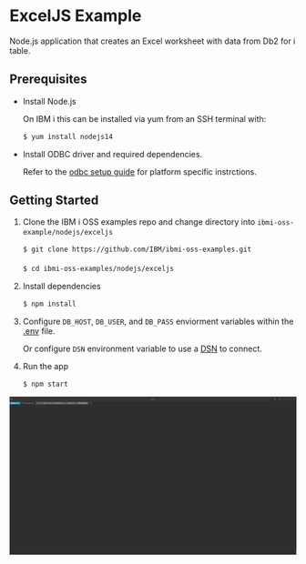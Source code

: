 # ExcelJS Example

Node.js application that creates an Excel worksheet
with data from Db2 for i table.

## Prerequisites

- Install Node.js

    On IBM i this can be installed via yum from an SSH terminal with:

    ```bash
    $ yum install nodejs14
    ```

- Install ODBC driver and required dependencies.

    Refer to the [odbc setup guide](https://github.com/IBM/ibmi-oss-examples/blob/master/odbc/odbc.md#odbc) for platform specific instrctions.

## Getting Started

1) Clone the IBM i OSS examples repo and change directory into `ibmi-oss-example/nodejs/exceljs`

    ```bash
    $ git clone https://github.com/IBM/ibmi-oss-examples.git

    $ cd ibmi-oss-examples/nodejs/exceljs
    ```

2) Install dependencies

   ```bash
   $ npm install
   ```

3) Configure `DB_HOST`, `DB_USER`, and `DB_PASS` enviorment variables within the [.env](.env) file.

    Or configure `DSN` environment variable to use a [DSN](https://github.com/IBM/ibmi-oss-examples/blob/master/odbc/odbc.md#dsns) to connect.

4) Run the app
   
   ```bash
   $ npm start
   ```

![ExcelJS gif](exceljs.gif)
